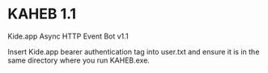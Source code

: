 # KAHEB 1.1
Kide.app Async HTTP Event Bot v1.1

Insert Kide.app bearer authentication tag into user.txt and ensure it is in the same directory where you run KAHEB.exe.